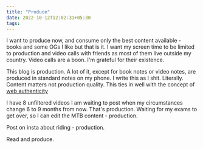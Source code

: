 ```yaml
---
title: "Produce"
date: 2022-10-12T12:02:31+05:30
tags:
---
```

I want to produce now, and consume only the best content available - books and some OGs I like but that is it. I want my screen time to be limited to production and video calls with friends as most of them live outside my country. Video calls are a boon. I'm grateful for their existence.

This blog is production. A lot of it, except for book notes or video notes, are produced in standard notes on my phone. I write this as I shit. Literally. Content matters not production quality. This ties in well with the concept of [web authenticity](https://manuelmoreale.com/online-authenticity)

I have 8 unfiltered videos I am waiting to post when my circumstances change 6 to 9 months from now. That's production. Waiting for my exams to get over, so I can edit the MTB content - production.

Post on insta about riding - production.

Read and produce.
